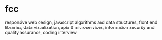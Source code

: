 # fcc
responsive web design, javascript algorithms and data structures, front end libraries, data visualization, apis &amp; microservices, information security and quality assurance, coding interview
